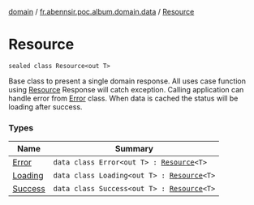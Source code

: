 [domain](../../index.md) / [fr.abennsir.poc.album.domain.data](../index.md) / [Resource](./index.md)

# Resource

`sealed class Resource<out T>`

Base class to present a single domain response.
All uses case function using [Resource](./index.md) Response will catch exception.
Calling application can handle error from  [Error](-error/index.md) class.
When data is cached the status will be loading after success.

### Types

| Name | Summary |
|---|---|
| [Error](-error/index.md) | `data class Error<out T> : `[`Resource`](./index.md)`<T>` |
| [Loading](-loading/index.md) | `data class Loading<out T> : `[`Resource`](./index.md)`<T>` |
| [Success](-success/index.md) | `data class Success<out T> : `[`Resource`](./index.md)`<T>` |

